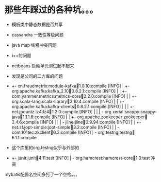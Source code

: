 # 那些年踩过的各种坑。。。

* 模板类中静态数据是否共享
* cassandra 一致性等级问题
* java map 线程冲突问题
* i++的问题
* netbeans 启动单元测试起不起来
* 发现是公司的二方库的问题
* +- cn.fraudmetrix:module-kafka:jar:1.0.10:compile
[INFO] |  +- org.apache.kafka:kafka_2.10:jar:0.8.2.1:compile
[INFO] |  |  +- com.yammer.metrics:metrics-core:jar:2.2.0:compile
[INFO] |  |  +- org.scala-lang:scala-library:jar:2.10.4:compile
[INFO] |  |  +- org.apache.kafka:kafka-clients:jar:0.8.2.1:compile
[INFO] |  |  |  +- net.jpountz.lz4:lz4:jar:1.2.0:compile
[INFO] |  |  |  \- org.xerial.snappy:snappy-java:jar:1.1.1.6:compile
[INFO] |  |  +- org.apache.zookeeper:zookeeper:jar:3.4.6:compile
[INFO] |  |  |  \- jline:jline:jar:0.9.94:compile
[INFO] |  |  +- net.sf.jopt-simple:jopt-simple:jar:3.2:compile
[INFO] |  |  \- com.101tec:zkclient:jar:0.3:compile
[INFO] |  \- org.testng:testng:jar:6.1.1:compile

* 这个库里的org.testng似乎与外部的
* +- junit:junit:jar:4.11:test
[INFO] |  \- org.hamcrest:hamcrest-core:jar:1.3:test
冲突

mybatis配置名空间多打了一个空格。。。
